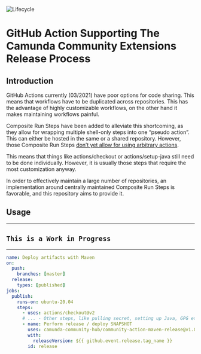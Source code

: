 ![Lifecycle](https://img.shields.io/badge/Lifecycle-Proof%20of%20Concept-blueviolet)

# GitHub Action Supporting The Camunda Community Extensions Release Process

## Introduction

GitHub Actions currently (03/2021) have poor options for code sharing. This means that workflows have to be duplicated across repositories. This has the advantage of highly customizable workflows, on the other hand it makes maintaining workflows painful.

Composite Run Steps have been added to alleviate this shortcoming, as they allow for wrapping multiple shell-only steps into one “pseudo action”. This can either be hosted in the same or a shared repository.
However, those Composite Run Steps [don’t yet allow for using arbitrary actions](https://github.com/actions/runner/issues/646).

This means that things like actions/checkout or actions/setup-java still need to be done individually. However, it is usually those steps that require the most customization anyway.

In order to effectively maintain a large number of repositories, an implementation around centrally maintained Composite Run Steps is favorable, and this repository aims to provide it.

## Usage

---

## `This is a Work in Progress`

---

```yaml
name: Deploy artifacts with Maven
on:
  push:
    branches: [master]
  release:
    types: [published]
jobs:
  publish:
    runs-on: ubuntu-20.04
    steps:
      - uses: actions/checkout@v2
      # ... - Other steps, like pulling secret, setting up Java, GPG etc.
      - name: Perform release / deploy SNAPSHOT
        uses: camunda-community-hub/community-action-maven-release@v1.0.1
        with:
          releaseVersion: ${{ github.event.release.tag_name }}
        id: release
```
